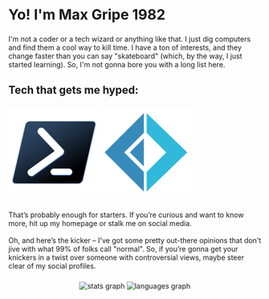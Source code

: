 <h1 align="left">Yo! I'm Max Gripe 1982</h1>

###

<p align="left">I'm not a coder or a tech wizard or anything like that. I just dig computers and find them a cool way to kill time. I have a ton of interests, and they change faster than you can say "skateboard" (which, by the way, I just started learning). So, I'm not gonna bore you with a long list here.</p>

###

<h2 align="left">Tech that gets me hyped:</h2>

###

[![PowerShell](powershell.svg "PowerShell")](https://learn.microsoft.com/en-us/powershell/scripting/overview)
[![F#](fsharp.svg "F#")](https://learn.microsoft.com/en-us/dotnet/fsharp/what-is-fsharp)

###

<p align="left">That’s probably enough for starters. If you’re curious and want to know more, hit up my homepage or stalk me on social media.<br><br>Oh, and here’s the kicker – I've got some pretty out-there opinions that don't jive with what 99% of folks call "normal". So, if you’re gonna get your knickers in a twist over someone with controversial views, maybe steer clear of my social profiles.</p>

###

<div align="center">
  <img src="https://github-readme-stats.vercel.app/api?username=MaxGripe&rank_icon=github&theme=synthwave" height="150" alt="stats graph"  />
  <img src="https://github-readme-stats.vercel.app/api/top-langs?username=MaxGripe&exclude_repo=sql-server-dba-scripts&locale=en&theme=synthwave&hide_title=false&card_width=320&langs_count=5&hide_border=false&order=2" height="150" alt="languages graph"  />
</div>

###
